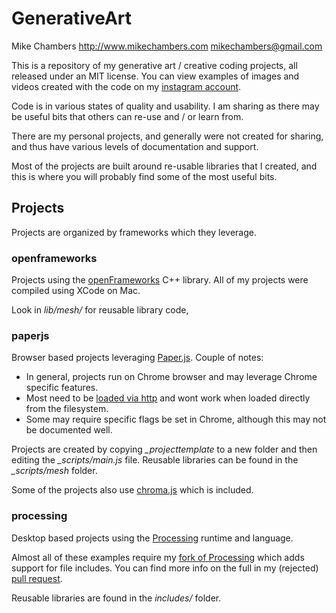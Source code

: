 GenerativeArt
=============

Mike Chambers
http://www.mikechambers.com
mikechambers@gmail.com

This is a repository of my generative art / creative coding projects, all released under an MIT license. You can view examples of images and videos created with the code on my [instagram account](https://www.instagram.com/mesh2325/).

Code is in various states of quality and usability. I am sharing as there may be useful bits that others can re-use and / or learn from.

There are my personal projects, and generally were not created for sharing, and thus have various levels of documentation and support.

Most of the projects are built around re-usable libraries that I created, and this is where you will probably find some of the most useful bits. 

## Projects

Projects are organized by frameworks which they leverage.

### openframeworks

Projects using the [openFrameworks](http://openframeworks.cc/) C++ library. All of my projects were compiled using XCode on Mac.

Look in *lib/mesh/* for reusable library code,

### paperjs

Browser based projects leveraging [Paper.js](http://paperjs.org/). Couple of notes:

* In general, projects run on Chrome browser and may leverage Chrome specific features.
* Most need to be [loaded via http](http://www.mikechambers.com/blog/2012/04/08/simple-http-server-for-local-testing/) and wont work when loaded directly from the filesystem.
* Some may require specific flags be set in Chrome, although this may not be documented well.

Projects are created by copying *_projecttemplate* to a new folder and then editing the *_scripts/main.js* file. Reusable libraries can be found in the *_scripts/mesh* folder.

Some of the projects also use [chroma.js](https://github.com/gka/chroma.js/) which is included.

### processing

Desktop based projects using the [Processing](https://processing.org/) runtime and language.

Almost all of these examples require my [fork of Processing](https://github.com/mikechambers/processing) which adds support for file includes. You can find more info on the full in my (rejected) [pull request](https://github.com/processing/processing/issues/2788).

Reusable libraries are found in the *includes/* folder.

